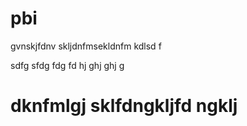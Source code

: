 # pbi
gvnskjfdnv skljdnfmsekldnfm kdlsd f

sdfg sfdg
fdg
fd
hj
ghj
ghj
g


# dknfmlgj sklfdngkljfd ngklj
